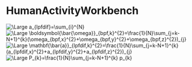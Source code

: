# HumanActivityWorkbench

<img src="https://latex.codecogs.com/svg.latex?\Large&space;a_{lpfdif}=\sum_{i}^{N}" title="\Large a_{lpfdif}=\sum_{i}^{N}" />

<img src="https://latex.codecogs.com/svg.latex?\Large&space;\boldsymbol{\bar{\omega}}_{bpf,k}^{2}=\frac{1}{N}\sum_{j=k-N+1}^{k}(\omega_{bpf,x}^{2}+\omega_{bpf,y}^{2}+\omega_{bpf,z}^{2})_{j}" title="\Large \boldsymbol{\bar{\omega}}_{bpf,k}^{2}=\frac{1}{N}\sum_{j=k-N+1}^{k}(\omega_{bpf,x}^{2}+\omega_{bpf,y}^{2}+\omega_{bpf,z}^{2})_{j}" />

<img src="https://latex.codecogs.com/svg.latex?\Large&space;\mathbf{\bar{a}}_{lpfdif,k}^{2}=\frac{1}{N}\sum_{j=k-N+1}^{k}(a_{lpfdif,x}^{2}+a_{lpfdif,y}^{2}+a_{lpfdif,z}^{2})_{j}" title="\Large \mathbf{\bar{a}}_{lpfdif,k}^{2}=\frac{1}{N}\sum_{j=k-N+1}^{k}(a_{lpfdif,x}^{2}+a_{lpfdif,y}^{2}+a_{lpfdif,z}^{2})_{j}" />

<img src="https://latex.codecogs.com/svg.latex?\Large&space;P_{k}=\frac{1}{N}\sum_{j=k-N+1}^{k} p_{k}" title="\Large P_{k}=\frac{1}{N}\sum_{j=k-N+1}^{k} p_{k}" />

